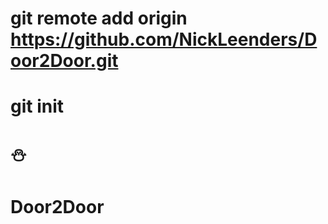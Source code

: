 # git remote add origin https://github.com/NickLeenders/Door2Door.git
# git init
# :snowman:
# Door2Door
